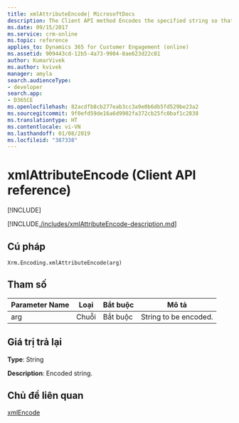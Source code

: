 ```yaml
---
title: xmlAttributeEncode| MicrosoftDocs
description: The Client API method Encodes the specified string so that it can be used in an XML attribute.
ms.date: 09/15/2017
ms.service: crm-online
ms.topic: reference
applies_to: Dynamics 365 for Customer Engagement (online)
ms.assetid: 909443cd-12b5-4a73-9904-8ae623d22c81
author: KumarVivek
ms.author: kvivek
manager: amyla
search.audienceType:
- developer
search.app:
- D365CE
ms.openlocfilehash: 82acdfb8cb277eab3cc3a9e0b6db5fd529be23a2
ms.sourcegitcommit: 9f0efd59de16a6d9902fa372cb25fc0baf1c2838
ms.translationtype: HT
ms.contentlocale: vi-VN
ms.lasthandoff: 01/08/2019
ms.locfileid: "387338"
---
```

# <a name="xmlattributeencode-client-api-reference"></a>xmlAttributeEncode (Client API reference)

[!INCLUDE[](../../../../includes/cc_applies_to_update_9_0_0.md)]

[!INCLUDE[./includes/xmlAttributeEncode-description.md](./includes/xmlAttributeEncode-description.md)] 

## <a name="syntax"></a>Cú pháp

`Xrm.Encoding.xmlAttributeEncode(arg)`

## <a name="parameters"></a>Tham số

|Parameter Name        | Loại           | Bắt buộc  |Mô tả  |
| ------------- |-------------| -----|-----|
|arg        | Chuỗi           | Bắt buộc  |String to be encoded.  |


## <a name="return-value"></a>Giá trị trả lại

**Type**: String

**Description**: Encoded string.

## <a name="related-topics"></a>Chủ đề liên quan
[xmlEncode](xmlEncode.md)
